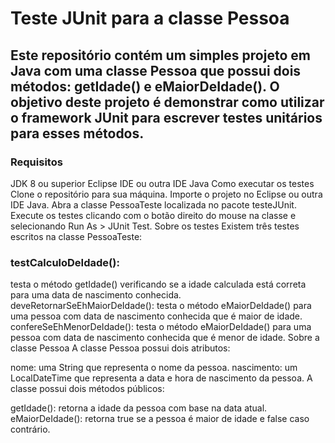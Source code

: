 # Teste JUnit para a classe Pessoa

## Este repositório contém um simples projeto em Java com uma classe Pessoa que possui dois métodos: getIdade() e eMaiorDeIdade(). O objetivo deste projeto é demonstrar como utilizar o framework JUnit para escrever testes unitários para esses métodos.

### Requisitos
JDK 8 ou superior
Eclipse IDE ou outra IDE Java
Como executar os testes
Clone o repositório para sua máquina.
Importe o projeto no Eclipse ou outra IDE Java.
Abra a classe PessoaTeste localizada no pacote testeJUnit.
Execute os testes clicando com o botão direito do mouse na classe e selecionando Run As > JUnit Test.
Sobre os testes
Existem três testes escritos na classe PessoaTeste:

### testCalculoDeIdade(): 
testa o método getIdade() verificando se a idade calculada está correta para uma data de nascimento conhecida.
deveRetornarSeEhMaiorDeIdade(): testa o método eMaiorDeIdade() para uma pessoa com data de nascimento conhecida que é maior de idade.
confereSeEhMenorDeIdade(): testa o método eMaiorDeIdade() para uma pessoa com data de nascimento conhecida que é menor de idade.
Sobre a classe Pessoa
A classe Pessoa possui dois atributos:

nome: uma String que representa o nome da pessoa.
nascimento: um LocalDateTime que representa a data e hora de nascimento da pessoa.
A classe possui dois métodos públicos:

getIdade(): retorna a idade da pessoa com base na data atual.
eMaiorDeIdade(): retorna true se a pessoa é maior de idade e false caso contrário.
